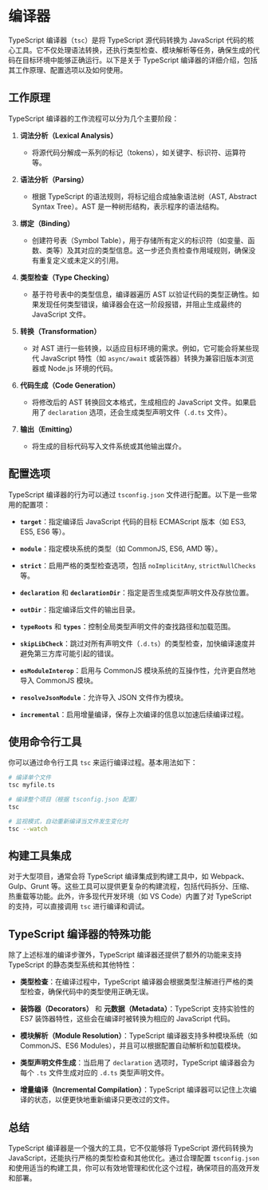 # 编译器

TypeScript 编译器（`tsc`）是将 TypeScript 源代码转换为 JavaScript 代码的核心工具。它不仅处理语法转换，还执行类型检查、模块解析等任务，确保生成的代码在目标环境中能够正确运行。以下是关于 TypeScript 编译器的详细介绍，包括其工作原理、配置选项以及如何使用。

## 工作原理

TypeScript 编译器的工作流程可以分为几个主要阶段：

1. **词法分析（Lexical Analysis）**

   - 将源代码分解成一系列的标记（tokens），如关键字、标识符、运算符等。

2. **语法分析（Parsing）**

   - 根据 TypeScript 的语法规则，将标记组合成抽象语法树（AST, Abstract Syntax Tree）。AST 是一种树形结构，表示程序的语法结构。

3. **绑定（Binding）**

   - 创建符号表（Symbol Table），用于存储所有定义的标识符（如变量、函数、类等）及其对应的类型信息。这一步还负责检查作用域规则，确保没有重复定义或未定义的引用。

4. **类型检查（Type Checking）**

   - 基于符号表中的类型信息，编译器遍历 AST 以验证代码的类型正确性。如果发现任何类型错误，编译器会在这一阶段报错，并阻止生成最终的 JavaScript 文件。

5. **转换（Transformation）**

   - 对 AST 进行一些转换，以适应目标环境的需求。例如，它可能会将某些现代 JavaScript 特性（如 `async/await` 或装饰器）转换为兼容旧版本浏览器或 Node.js 环境的代码。

6. **代码生成（Code Generation）**

   - 将修改后的 AST 转换回文本格式，生成相应的 JavaScript 文件。如果启用了 `declaration` 选项，还会生成类型声明文件（`.d.ts` 文件）。

7. **输出（Emitting）**

   - 将生成的目标代码写入文件系统或其他输出媒介。

## 配置选项

TypeScript 编译器的行为可以通过 `tsconfig.json` 文件进行配置。以下是一些常用的配置项：

- **`target`**：指定编译后 JavaScript 代码的目标 ECMAScript 版本（如 ES3, ES5, ES6 等）。
- **`module`**：指定模块系统的类型（如 CommonJS, ES6, AMD 等）。
- **`strict`**：启用严格的类型检查选项，包括 `noImplicitAny`, `strictNullChecks` 等。
- **`declaration`** 和 **`declarationDir`**：指定是否生成类型声明文件及存放位置。
- **`outDir`**：指定编译后文件的输出目录。
- **`typeRoots`** 和 **`types`**：控制全局类型声明文件的查找路径和加载范围。

- **`skipLibCheck`**：跳过对所有声明文件（`.d.ts`）的类型检查，加快编译速度并避免第三方库可能引起的错误。

- **`esModuleInterop`**：启用与 CommonJS 模块系统的互操作性，允许更自然地导入 CommonJS 模块。

- **`resolveJsonModule`**：允许导入 JSON 文件作为模块。

- **`incremental`**：启用增量编译，保存上次编译的信息以加速后续编译过程。

## 使用命令行工具

你可以通过命令行工具 `tsc` 来运行编译过程。基本用法如下：

```bash
# 编译单个文件
tsc myfile.ts

# 编译整个项目（根据 tsconfig.json 配置）
tsc

# 监视模式，自动重新编译当文件发生变化时
tsc --watch
```

## 构建工具集成

对于大型项目，通常会将 TypeScript 编译集成到构建工具中，如 Webpack、Gulp、Grunt 等。这些工具可以提供更复杂的构建流程，包括代码拆分、压缩、热重载等功能。此外，许多现代开发环境（如 VS Code）内置了对 TypeScript 的支持，可以直接调用 `tsc` 进行编译和调试。

## TypeScript 编译器的特殊功能

除了上述标准的编译步骤外，TypeScript 编译器还提供了额外的功能来支持 TypeScript 的静态类型系统和其他特性：

- **类型检查**：在编译过程中，TypeScript 编译器会根据类型注解进行严格的类型检查，确保代码中的类型使用正确无误。

- **装饰器（Decorators）** 和 **元数据（Metadata）**：TypeScript 支持实验性的 ES7 装饰器特性，这些会在编译时被转换为相应的 JavaScript 代码。

- **模块解析（Module Resolution）**：TypeScript 编译器支持多种模块系统（如 CommonJS、ES6 Modules），并且可以根据配置自动解析和加载模块。

- **类型声明文件生成**：当启用了 `declaration` 选项时，TypeScript 编译器会为每个 `.ts` 文件生成对应的 `.d.ts` 类型声明文件。

- **增量编译（Incremental Compilation）**：TypeScript 编译器可以记住上次编译的状态，以便更快地重新编译只更改过的文件。

## 总结

TypeScript 编译器是一个强大的工具，它不仅能够将 TypeScript 源代码转换为 JavaScript，还能执行严格的类型检查和其他优化。通过合理配置 `tsconfig.json` 和使用适当的构建工具，你可以有效地管理和优化这个过程，确保项目的高效开发和部署。
